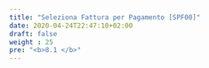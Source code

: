```yaml
---
title: "Seleziona Fattura per Pagamento [SPF00]"
date: 2020-04-24T22:47:10+02:00
draft: false
weight : 25
pre: "<b>8.1 </b>"
---
```



